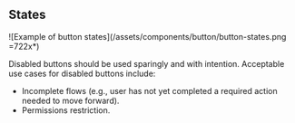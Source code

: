 ## States

![Example of button states](/assets/components/button/button-states.png =722x*)

Disabled buttons should be used sparingly and with intention. Acceptable use cases for disabled buttons include:

- Incomplete flows (e.g., user has not yet completed a required action needed to move forward).
- Permissions restriction.